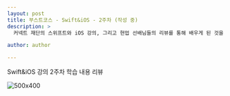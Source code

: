 ```yaml
---
layout: post
title: 부스트코스 - Swift&iOS - 2주차 (작성 중)
description: >
  커넥트 재단의 스위프트와 iOS 강의, 그리고 현업 선배님들의 리뷰를 통해 배우게 된 것을 정리하기 위한 포스팅 입니다.

author: author

---
```


Swift&iOS 강의 2주차 학습 내용 리뷰

![500x400](https://sungwon-choi-29.github.io/assets/img/blog/boostcourse_1.png)

 
